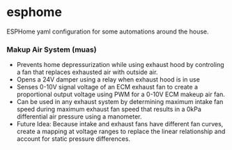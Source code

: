 # esphome

ESPHome yaml configuration for some automations around the house.

### Makup Air System (muas)
- Prevents home depressurization while using exhaust hood by controling a fan that replaces exhausted air with outside air.
- Opens a 24V damper using a relay when exhaust hood is in use
- Senses 0-10V signal voltage of an ECM exhaust fan to create a proportional output voltage using PWM for a 0-10V ECM makeup air fan.
- Can be used in any exhaust system by determining maximum intake fan speed during maximum exhaust fan speed that results in a 0kPa differential air pressure using a manometer.
- Future Idea: Because intake and exhaust fans have different fan curves, create a mapping at voltage ranges to replace the linear relationship and account for static pressure differences.

